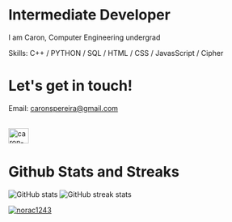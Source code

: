 
# Intermediate Developer
I am Caron, Computer Engineering undergrad 

Skills: C++ / PYTHON / SQL / HTML / CSS / JavasScript / Cipher 

# Let's get in touch!
Email: <a href="mailto:caronspereira@gmail.com">caronspereira@gmail.com</a><br><br>
<p align="left">
<a href="https://www.linkedin.com/in/caron-sally-pereira/" target="blank"><img align="center" src="https://raw.githubusercontent.com/rahuldkjain/github-profile-readme-generator/master/src/images/icons/Social/linked-in-alt.svg" alt="caron-pereira" height="30" width="40" /></a>
</p>

# Github Stats and Streaks
![GitHub stats](https://github-readme-stats.vercel.app/api?username=norac1243&show_icons=true)   ![GitHub streak stats](https://streak-stats.demolab.com/?user=norac1243)  
<p align="left"> <a href="https://github.com/ryo-ma/github-profile-trophy"><img src="https://github-profile-trophy.vercel.app/?username=norac1243" alt="norac1243" /></a> </p>

 

<!-- 
![Top Langs](https://github-readme-stats.vercel.app/api/top-langs/?username=norac1243&theme=dark&hide_border=true&show_icons=true&locale=en&layout=compact)
-->

